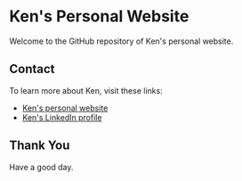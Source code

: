 # Ken's Personal Website

Welcome to the GitHub repository of Ken's personal website.

## Contact

To learn more about Ken, visit these links:
* [Ken's personal website](http://tmnt-raphael.github.io/)
* [Ken's LinkedIn profile](https://www.linkedin.com/in/kenluy)

## Thank You

Have a good day.
